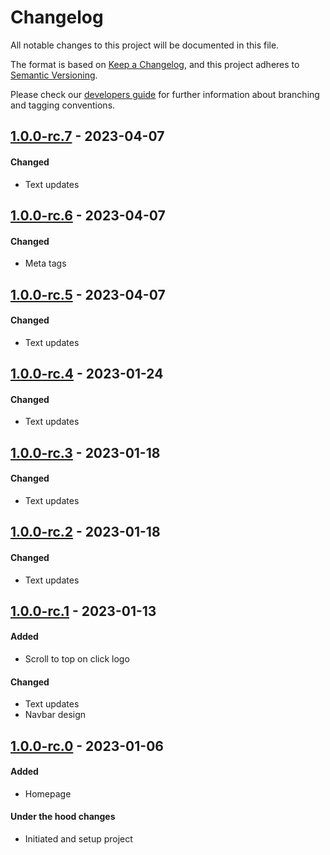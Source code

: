# Changelog
All notable changes to this project will be documented in this file.

The format is based on [Keep a Changelog](https://keepachangelog.com/en/1.0.0/),
and this project adheres to [Semantic Versioning](https://semver.org/spec/v2.0.0.html).

Please check our [developers guide](https://gitlab.com/tokend/developers-guide)
for further information about branching and tagging conventions.

## [1.0.0-rc.7] - 2023-04-07
#### Changed
- Text updates

## [1.0.0-rc.6] - 2023-04-07
#### Changed
- Meta tags

## [1.0.0-rc.5] - 2023-04-07
#### Changed
- Text updates

## [1.0.0-rc.4] - 2023-01-24
#### Changed
- Text updates

## [1.0.0-rc.3] - 2023-01-18
#### Changed
- Text updates

## [1.0.0-rc.2] - 2023-01-18
#### Changed
- Text updates

## [1.0.0-rc.1] - 2023-01-13
#### Added
- Scroll to top on click logo

#### Changed
- Text updates
- Navbar design

## [1.0.0-rc.0] - 2023-01-06
#### Added
- Homepage

#### Under the hood changes
- Initiated and setup project

[Unreleased]: https://github.com/Swapica/landing/compare/v1.0.0-rc.7...main
[1.0.0-rc.7]: https://github.com/Swapica/landing/compare/v1.0.0-rc.6...v1.0.0-rc.7
[1.0.0-rc.6]: https://github.com/Swapica/landing/compare/v1.0.0-rc.5...v1.0.0-rc.6
[1.0.0-rc.5]: https://github.com/Swapica/landing/compare/v1.0.0-rc.4...v1.0.0-rc.5
[1.0.0-rc.4]: https://github.com/Swapica/landing/compare/v1.0.0-rc.3...v1.0.0-rc.4
[1.0.0-rc.3]: https://github.com/Swapica/landing/compare/v1.0.0-rc.2...v1.0.0-rc.3
[1.0.0-rc.2]: https://github.com/Swapica/landing/compare/v1.0.0-rc.1...v1.0.0-rc.2
[1.0.0-rc.1]: https://github.com/Swapica/landing/compare/v1.0.0-rc.0...v1.0.0-rc.1
[1.0.0-rc.0]: https://github.com/Swapica/landing/releases/tag/v1.0.0-rc.0
